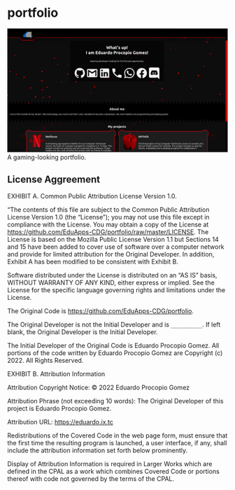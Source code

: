 # portfolio
![Preview](./img/portfolio.png)
A gaming-looking portfolio.

## License Aggreement
EXHIBIT A. Common Public Attribution License Version 1.0.

“The contents of this file are subject to the Common Public Attribution
License Version 1.0 (the “License”); you may not use this file except in
compliance with the License. You may obtain a copy of the License at
<https://github.com/EduApps-CDG/portfolio/raw/master/LICENSE>.
The License is based on the Mozilla Public License Version 1.1
but Sections 14 and 15 have been added to cover use of software over a
computer network and provide for limited attribution for the Original
Developer. In addition, Exhibit A has been modified to be consistent with
Exhibit B.

Software distributed under the License is distributed on an “AS IS” basis,
WITHOUT WARRANTY OF ANY KIND, either express or implied. See the License for
the specific language governing rights and limitations under the License.

The Original Code is <https://github.com/EduApps-CDG/portfolio>.

The Original Developer is not the Initial Developer and is `__________`. If left
blank, the Original Developer is the Initial Developer.

The Initial Developer of the Original Code is Eduardo Procopio Gomez. All portions of
the code written by Eduardo Procopio Gomez are Copyright (c) 2022. All Rights Reserved.
  
EXHIBIT B. Attribution Information

Attribution Copyright Notice: © 2022 Eduardo Procopio Gomez

Attribution Phrase (not exceeding 10 words): The Original Developer of this project is Eduardo Procopio Gomez.

Attribution URL: https://eduardo.ix.tc

Redistributions of the Covered Code in the web page form, must
ensure that the first time the resulting program is launched, a user
interface, if any, shall include the attribution information set forth below
prominently.

Display of Attribution Information is required in Larger Works
which are defined in the CPAL as a work which combines Covered Code or
portions thereof with code not governed by the terms of the CPAL.
